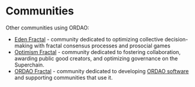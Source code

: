 # Communities

Other communities using ORDAO:
* [Eden Fractal](https://edenfractal.com/) - community dedicated to optimizing collective decision-making with fractal consensus processes and prosocial games
* [Optimism Fractal](https://optimismfractal.com/) - community dedicated to fostering collaboration, awarding public good creators, and optimizing governance on the Superchain.
* [ORDAO Fractal](https://luma.com/hjj2no0v) - community dedicated to developing [ORDAO software](https://github.com/sim31/ordao) and supporting communities that use it.
